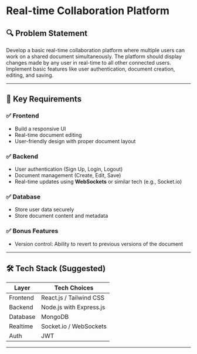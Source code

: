 # Real-time Collaboration Platform

## 🔍 Problem Statement

Develop a basic real-time collaboration platform where multiple users can work on a shared document simultaneously. The platform should display changes made by any user in real-time to all other connected users. Implement basic features like user authentication, document creation, editing, and saving.

---

## 📌 Key Requirements

### ✅ Frontend
- Build a responsive UI
- Real-time document editing
- User-friendly design with proper document layout

### ✅ Backend
- User authentication (Sign Up, Login, Logout)
- Document management (Create, Edit, Save)
- Real-time updates using **WebSockets** or similar tech (e.g., Socket.io)

### ✅ Database
- Store user data securely
- Store document content and metadata

### ✅ Bonus Features
- Version control: Ability to revert to previous versions of the document

---

## 🛠 Tech Stack (Suggested)

| Layer     | Tech Choices                      |
|-----------|-----------------------------------|
| Frontend  | React.js / Tailwind CSS           |
| Backend   | Node.js with Express.js          |
| Database  | MongoDB                          |
| Realtime  | Socket.io / WebSockets           |
| Auth      | JWT                               |

---

